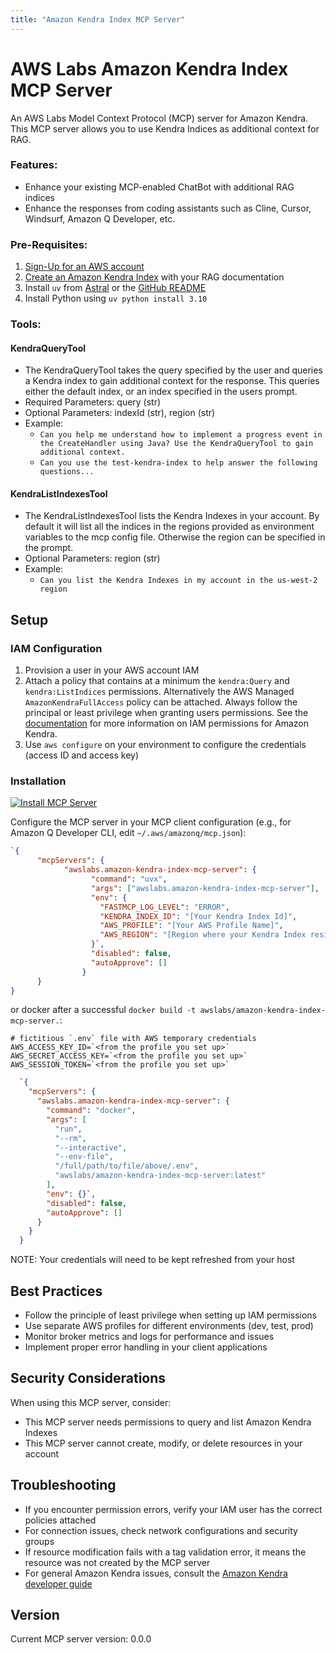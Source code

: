 ```yaml
---
title: "Amazon Kendra Index MCP Server"
---
```



# AWS Labs Amazon Kendra Index MCP Server

An AWS Labs Model Context Protocol (MCP) server for Amazon Kendra. This MCP server allows you to use Kendra Indices as additional context for RAG.

### Features:

* Enhance your existing MCP-enabled ChatBot with additional RAG indices
* Enhance the responses from coding assistants such as Cline, Cursor, Windsurf, Amazon Q Developer, etc.

### Pre-Requisites:

1. [Sign-Up for an AWS account](https://aws.amazon.com/free/?trk=78b916d7-7c94-4cab-98d9-0ce5e648dd5f&sc_channel=ps&ef_id=Cj0KCQjwxJvBBhDuARIsAGUgNfjOZq8r2bH2OfcYfYTht5v5I1Bn0lBKiI2Ii71A8Gk39ZU5cwMLPkcaAo_CEALw_wcB:G:s&s_kwcid=AL!4422!3!432339156162!e!!g!!aws%20sign%20up!9572385111!102212379327&gad_campaignid=9572385111&gbraid=0AAAAADjHtp99c5A9DUyUaUQVhVEoi8of3&gclid=Cj0KCQjwxJvBBhDuARIsAGUgNfjOZq8r2bH2OfcYfYTht5v5I1Bn0lBKiI2Ii71A8Gk39ZU5cwMLPkcaAo_CEALw_wcB)
2. [Create an Amazon Kendra Index](https://docs.aws.amazon.com/kendra/latest/dg/create-index.html) with your RAG documentation
3. Install `uv` from [Astral](https://docs.astral.sh/uv/getting-started/installation/) or the [GitHub README](https://github.com/astral-sh/uv#installation)
4. Install Python using `uv python install 3.10`



### Tools:

#### KendraQueryTool

  - The KendraQueryTool takes the query specified by the user and queries a Kendra index to gain additional context for the response. This queries either the default index, or an index specified in the users prompt.
  - Required Parameters: query (str)
  - Optional Parameters: indexId (str), region (str)
  - Example:
    * `Can you help me understand how to implement a progress event in the CreateHandler using Java? Use the KendraQueryTool to gain additional context.`
    * `Can you use the test-kendra-index to help answer the following questions...`

#### KendraListIndexesTool

  - The KendraListIndexesTool lists the Kendra Indexes in your account. By default it will list all the indices in the regions provided as environment variables to the mcp config file. Otherwise the region can be specified in the prompt.
  - Optional Parameters: region (str)
  - Example:
    * `Can you list the Kendra Indexes in my account in the us-west-2 region`


## Setup

### IAM Configuration

1. Provision a user in your AWS account IAM
2. Attach a policy that contains at a minimum the `kendra:Query` and `kendra:ListIndices` permissions. Alternatively the AWS Managed `AmazonKendraFullAccess` policy can be attached. Always follow the principal or least privilege when granting users permissions. See the [documentation](https://docs.aws.amazon.com/service-authorization/latest/reference/list_amazonkendra.html) for more information on IAM permissions for Amazon Kendra.
3. Use `aws configure` on your environment to configure the credentials (access ID and access key)

### Installation

[![Install MCP Server](https://cursor.com/deeplink/mcp-install-light.svg)](https://cursor.com/install-mcp?name=awslabs.amazon-kendra-index-mcp-server&config=eyJjb21tYW5kIjoidXZ4IGF3c2xhYnMuYW1hem9uLWtlbmRyYS1pbmRleC1tY3Atc2VydmVyIiwiZW52Ijp7IkZBU1RNQ1BfTE9HX0xFVkVMIjoiRVJST1IiLCJLRU5EUkFfSU5ERVhfSUQiOiJbWW91ciBLZW5kcmEgSW5kZXggSWRdIiwiQVdTX1BST0ZJTEUiOiJbWW91ciBBV1MgUHJvZmlsZSBOYW1lXSIsIkFXU19SRUdJT04iOiJbUmVnaW9uIHdoZXJlIHlvdXIgS2VuZHJhIEluZGV4IHJlc2lkZXNdIn0sImRpc2FibGVkIjpmYWxzZSwiYXV0b0FwcHJvdmUiOltdfQ%3D%3D)

Configure the MCP server in your MCP client configuration (e.g., for Amazon Q Developer CLI, edit `~/.aws/amazonq/mcp.json`):

```json
`{
      "mcpServers": {
            "awslabs.amazon-kendra-index-mcp-server": {
                  "command": "uvx",
                  "args": ["awslabs.amazon-kendra-index-mcp-server"],
                  "env": {
                    "FASTMCP_LOG_LEVEL": "ERROR",
                    "KENDRA_INDEX_ID": "[Your Kendra Index Id]",
                    "AWS_PROFILE": "[Your AWS Profile Name]",
                    "AWS_REGION": "[Region where your Kendra Index resides]"
                  }`,
                  "disabled": false,
                  "autoApprove": []
                }
      }
}
```
or docker after a successful `docker build -t awslabs/amazon-kendra-index-mcp-server.`:

```file
# fictitious `.env` file with AWS temporary credentials
AWS_ACCESS_KEY_ID=`<from the profile you set up>`
AWS_SECRET_ACCESS_KEY=`<from the profile you set up>`
AWS_SESSION_TOKEN=`<from the profile you set up>`
```

```json
  `{
    "mcpServers": {
      "awslabs.amazon-kendra-index-mcp-server": {
        "command": "docker",
        "args": [
          "run",
          "--rm",
          "--interactive",
          "--env-file",
          "/full/path/to/file/above/.env",
          "awslabs/amazon-kendra-index-mcp-server:latest"
        ],
        "env": {}`,
        "disabled": false,
        "autoApprove": []
      }
    }
  }
```
NOTE: Your credentials will need to be kept refreshed from your host

## Best Practices

- Follow the principle of least privilege when setting up IAM permissions
- Use separate AWS profiles for different environments (dev, test, prod)
- Monitor broker metrics and logs for performance and issues
- Implement proper error handling in your client applications

## Security Considerations

When using this MCP server, consider:

- This MCP server needs permissions to query and list Amazon Kendra Indexes
- This MCP server cannot create, modify, or delete resources in your account

## Troubleshooting

- If you encounter permission errors, verify your IAM user has the correct policies attached
- For connection issues, check network configurations and security groups
- If resource modification fails with a tag validation error, it means the resource was not created by the MCP server
- For general Amazon Kendra issues, consult the [Amazon Kendra developer guide](https://docs.aws.amazon.com/kendra/latest/dg/what-is-kendra.html)

## Version

Current MCP server version: 0.0.0
